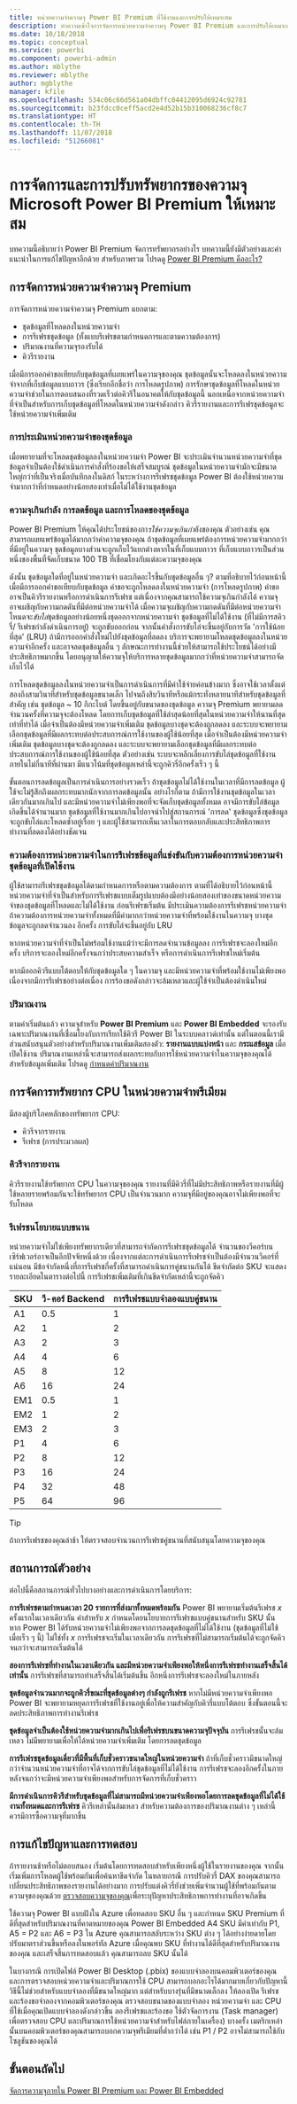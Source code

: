 ```yaml
---
title: หน่วยความจำความจุ Power BI Premium ที่ใช้งานและการปรับให้เหมาะสม
description: ทำความเข้าใจการจัดการหน่วยความจำความจุ Power BI Premium และการปรับให้เหมาะสม
ms.date: 10/18/2018
ms.topic: conceptual
ms.service: powerbi
ms.component: powerbi-admin
ms.author: mblythe
ms.reviewer: mblythe
author: mgblythe
manager: kfile
ms.openlocfilehash: 534c06c66d561a04dbffc04412095d6924c92781
ms.sourcegitcommit: b23fdcc0ceff5acd2e4d52b15b310068236cf8c7
ms.translationtype: HT
ms.contentlocale: th-TH
ms.lasthandoff: 11/07/2018
ms.locfileid: "51266081"
---
```

# <a name="microsoft-power-bi-premium-capacity-resource-management-and-optimization"></a>การจัดการและการปรับทรัพยากรของความจุ Microsoft Power BI Premium ให้เหมาะสม

บทความนี้อธิบายว่า Power BI Premium จัดการทรัพยากรอย่างไร บทความนี้ยังมีตัวอย่างและคำแนะนำในการแก้ไขปัญหาอีกด้วย สำหรับภาพรวม โปรดดู [Power BI Premium คืออะไร?](service-premium.md)

## <a name="premium-capacity-memory-management"></a>การจัดการหน่วยความจำความจุ Premium

 การจัดการหน่วยความจำความจุ Premium แยกตาม:

* ชุดข้อมูลที่โหลดลงในหน่วยความจำ
* การรีเฟรชชุดข้อมูล (ทั้งแบบรีเฟรชตามกำหนดการและตามความต้องการ)
* ปริมาณงานที่ความจุรองรับได้
* คิวรีรายงาน

เมื่อมีการออกคำขอเทียบกับชุดข้อมูลที่เผยแพร่ในความจุของคุณ ชุดข้อมูลนั้นจะโหลดลงในหน่วยความจำจากที่เก็บข้อมูลแบบถาวร (ซึ่งเรียกอีกชื่อว่า การโหลดรูปภาพ) การรักษาชุดข้อมูลที่โหลดในหน่วยความจำช่วยในการตอบสนองที่รวดเร็วต่อคิวรีในอนาคตให้กับชุดข้อมูลนี้ นอกเหนือจากหน่วยความจำที่จำเป็นสำหรับการเก็บชุดข้อมูลที่โหลดในหน่วยความจำดังกล่าว คิวรีรายงานและการรีเฟรชุดข้อมูลจะใช้หน่วยความจำเพิ่มเติม

### <a name="dataset-memory-estimation"></a>การประเมินหน่วยความจำของชุดข้อมูล

เมื่อพยายามที่จะโหลดชุดข้อมูลลงในหน่วยความจำ Power BI จะประเมินจำนวนหน่วยความจำที่ชุดข้อมูลจำเป็นต้องใช้ดำเนินการคำสั่งที่ร้องขอให้เสร็จสมบูรณ์ ชุดข้อมูลในหน่วยความจำมักจะมีขนาดใหญ่กว่าที่เป็นจริงเมื่อบันทึกลงในดิสก์ ในระหว่างการรีเฟรชชุดข้อมูล Power BI ต้องใช้หน่วยความจำมากกว่าที่กำหนดอย่างน้อยสองเท่าเมื่อไม่ได้ใช้งานชุดข้อมูล

### <a name="overcommitting-capacity-eviction-and-reloading-of-datasets"></a>ความจุเกินกำลัง การลดข้อมูล และการโหลดของชุดข้อมูล

Power BI Premium ให้คุณได้ประโยชน์ของกา*รใช้ความจุเกินกำ*ลังของคุณ ตัวอย่างเช่น คุณสามารถเผยแพร่ข้อมูลได้มากกว่าค่าความจุของคุณ ถ้าชุดข้อมูลที่เผยแพร่ต้องการหน่วยความจำมากกว่าที่มีอยู่ในความจุ ชุดข้อมูลบางส่วนจะถูกเก็บไว้แยกต่างหากในที่เก็บแบบถาวร ที่เก็บแบบถาวรเป็นส่วนหนึ่งของพื้นที่จัดเก็บขนาด 100 TB ที่เชื่อมโยงกับแต่ละความจุของคุณ

ดังนั้น ชุดข้อมูลใดที่อยู่ในหน่วยความจำ และเกิดอะไรขึ้นกับชุดข้อมูลอื่น ๆ? ตามที่อธิบายไว้ก่อนหน้านี้ เมื่อมีการออกคำขอเทียบกับชุดข้อมูล คำขอจะถูกโหลดลงในหน่วยความจำ (การโหลดรูปภาพ) คำขออาจเป็นคิวรีรายงานหรือการดำเนินการรีเฟรช แต่เนื่องจากคุณสามารถใช้ความจุเกินกำลังได้ ความจุอาจเผชิญกับความกดดันที่มีต่อหน่วยความจำได้ เมื่อความจุเผชิญกับความกดดันที่มีต่อหน่วยความจำ โหนดจะ*ขับไล่*ชุดข้อมูลอย่างน้อยหนึ่งชุดออกจากหน่วยความจำ ชุดข้อมูลที่ไม่ได้ใช้งาน (ที่ไม่มีการสคิวรี่/ รีเฟรชกำลังดำเนินการอยู่) จะถูกขับออกก่อน จากนั้นคำสั่งการขับไล่จะขึ้นอยู่กับการวัด 'การใช้น้อยที่สุด' (LRU) ถ้ามีการออกคำสั่งใหม่ไปยังชุดข้อมูลที่ลดลง บริการจะพยายามโหลดชุดข้อมูลลงในหน่วยความจำอีกครั้ง และอาจลดชุดข้อมูลอื่น ๆ ลักษณะการทำงานนี้ช่วยให้สามารถใช้ประโยชน์ได้อย่างมีประสิทธิภาพมากขึ้น โดยอนุญาตให้ความจุให้บริการหลายชุดข้อมูลมากกว่าที่หน่วยความจำสามารถจัดเก็บไว้ได้

การโหลดชุดข้อมูลลงในหน่วยความจำเป็นการดำเนินการที่มีค่าใช้จ่ายค่อนข้างมาก ซึ่งอาจใช้เวลาตั้งแต่สองถึงสามวินาทีสำหรับชุดข้อมูลขนาดเล็ก ไปจนถึงสิบวินาทีหรือแม้กระทั่งหลายนาทีสำหรับชุดข้อมูลที่สำคัญ เช่น ชุดข้อมูล ~ 10 กิกะไบต์ โดยขึ้นอยู่กับขนาดของชุดข้อมูล ความจุ Premium พยายามลดจำนวนครั้งที่ความจุจะต้องโหลด โดยการเก็บชุดข้อมูลที่ใช้ล่าสุดน้อยที่สุดในหน่วยความจำให้นานที่สุดเท่าที่ทำได้ เมื่อจำเป็นต้องมีหน่วยความจำเพิ่มเติม ชุดข้อมูลบางชุดจะต้องถูกลดลง และระบบจะพยายามเลือกชุดข้อมูลที่มีผลกระทบต่อประสบการณ์การใช้งานของผู้ใช้น้อยที่สุด เมื่อจำเป็นต้องมีหน่วยความจำเพิ่มเติม ชุดข้อมูลบางชุดจะต้องถูกลดลง และระบบจะพยายามเลือกชุดข้อมูลที่มีผลกระทบต่อประสบการณ์การใช้งานของผู้ใช้น้อยที่สุด ตัวอย่างเช่น ระบบจะหลีกเลี่ยงการขับไล่ชุดข้อมูลที่ใช้งานภายในไม่กี่นาทีที่ผ่านมา มีแนวโน้มที่ชุดข้อมูลเหล่านี้จะถูกคิวรี่อีกครั้งเร็ว ๆ นี้

ขั้นตอนการลดข้อมูลเป็นการดำเนินการอย่างรวดเร็ว ถ้าชุดข้อมูลไม่ได้ใช้งานในเวลาที่มีการลดข้อมูล ผู้ใช้จะไม่รู้สึกถึงผลกระทบมากนักจากการลดข้อมูลนั้น อย่างไรก็ตาม ถ้ามีการใช้งานชุดข้อมูลในเวลาเดียวกันมากเกินไป และมีหน่วยความจำไม่เพียงพอที่จะจัดเก็บชุดข้อมูลทั้งหมด อาจมีการขับไล่ข้อมูลเกิดขึ้นได้จำนวนมาก ชุดข้อมูลที่ใช้งานมากเกินไปอาจนำไปสู่สถานการณ์ 'การลด' ชุดข้อมูลซึ่งชุดข้อมูลจะถูกขับไล่และโหลดซ้ำอยู่เรื่อย ๆ และผู้ใช้สามารถเห็นเวลาในการตอบกลับและประสิทธิภาพการทำงานที่ลดลงได้อย่างชัดเจน

### <a name="dataset-refresh-memory-requirement-competing-with-an-active-dataset-memory-requirement"></a>ความต้องการหน่วยความจำในการรีเฟรชข้อมูลที่แข่งขันกับความต้องการหน่วยความจำชุดข้อมูลที่เปิดใช้งาน

ผู้ใช้สามารถรีเฟรชชุดข้อมูลได้ตามกำหนดการหรือตามความต้องการ ตามที่ได้อธิบายไว้ก่อนหน้านี้ หน่วยความจำที่จำเป็นสำหรับการรีเฟรชแบบเต็มรูปแบบต้องมีอย่างน้อยสองเท่าของขนาดหน่วยความจำของชุดข้อมูลที่โหลดและไม่ได้ใช้งาน ก่อนรีเฟรชเริ่มต้น มีประเมินความต้องการรีเฟรชหน่วยความจำ ถ้าความต้องการหน่วยความจำทั้งหมดที่มีค่ามากกว่าหน่วยความจำที่พร้อมใช้งานในความจุ บางชุดข้อมูลจะถูกลดจำนวนลง อีกครั้ง การขับไล่จะขึ้นอยู่กับ LRU

หากหน่วยความจำที่จำเป็นไม่พร้อมใช้งานแม้ว่าจะมีการลดจำนวนข้อมูลลง การรีเฟรชจะลองใหม่อีกครั้ง บริการจะลองใหม่อีกครั้งจนกว่าประสบความสำเร็จ หรือการดำเนินการรีเฟรชใหม่เริ่มต้น

หากมีออกคิวรีแบบโต้ตอบให้กับชุดข้อมูลใด ๆ ในความจุ และมีหน่วยความจำที่พร้อมใช้งานไม่เพียงพอเนื่องจากมีการรีเฟรชอย่างต่อเนื่อง การร้องขอดังกล่าวจะล้มเหลวและผู้ใช้จำเป็นต้องดำเนินใหม่

### <a name="workloads"></a>ปริมาณงาน

ตามค่าเริ่มต้นแล้ว ความจุสำหรับ **Power BI Premium** และ **Power BI Embedded** จะรองรับเฉพาะปริมาณงานที่เชื่อมโยงกับการเรียกใช้คิวรี Power BI ในระบบคลาวด์เท่านั้น แต่ในตอนนี้เรามีส่วนสนับสนุนตัวอย่างสำหรับปริมาณงานเพิ่มเติมสองตัว: **รายงานแบบแบ่งหน้า** และ **กระแสข้อมูล** เมื่อเปิดใช้งาน ปริมาณงานเหล่านี้จะสามารถส่งผลกระทบกับการใช้หน่วยความจำในความจุของคุณได้ สำหรับข้อมูลเพิ่มเติม โปรดดู [กำหนดค่าปริมาณงาน](service-admin-premium-manage.md#configure-workloads)

## <a name="cpu-resource-management-in-premium-capacity"></a>การจัดการทรัพยากร CPU ในหน่วยความจำพรีเมียม

มีสองผู้บริโภคหลักของทรัพยากร CPU:

* คิวรีจากรายงาน
* รีเฟรช (การประมวลผล)

### <a name="queries-from-reports"></a>คิวรีจากรายงาน

คิวรีรายงานใช้ทรัพยากร CPU ในความจุของคุณ รายงานที่มีคิวรี่ที่ไม่มีประสิทธิภาพหรือรายงานที่มีผู้ใช้หลายรายพร้อมกันจะใช้ทรัพยากร CPU เป็นจำนวนมาก ความจุที่มีอยู่ของคุณอาจไม่เพียงพอที่จะรับโหลด

### <a name="refresh-parallelization-policy"></a>รีเฟรชนโยบายแบบขนาน

หน่วยความจำไม่ใช่เพียงทรัพยากรเดียวที่สามารถจำกัดการรีเฟรชชุดข้อมูลได้ จำนวนของวีคอร์บนเซิร์ฟเวอร์อาจเป็นอีกปัจจัยหนึ่งด้วย เนื่องจากแต่ละการดำเนินการรีเฟรชจำเป็นต้องมีจำนวนวีคอร์ที่แน่นอน มีข้อจำกัดหนึ่งที่การรีเฟรชกี่ครั้งที่สามารถดำเนินการคู่ขนานกันได้ ขีดจำกัดต่อ SKU จะแสดงรายละเอียดในตารางต่อไปนี้ การรีเฟรชเพิ่มเติมที่เกินขีดจำกัดเหล่านี้จะถูกจัดคิว

 | SKU | วี-คอร์ Backend | การรีเฟรชแบบจำลองแบบคู่ขนาน |
 | --- | --- | --- |
 | A1  | 0.5  | 1  |
 | A2  | 1  | 2  |
 | A3  | 2  | 3  |
 | A4  | 4  | 6  |
 | A5  | 8  | 12  |
 | A6  | 16  | 24  |
 | EM1  | 0.5  | 1  |
 | EM2  | 1  | 2  |
 | EM3  | 2  | 3  |
 | P1  | 4  | 6  |
 | P2  | 8  | 12  |
 | P3  | 16  | 24  |
 | P4  | 32  | 48  |
 | P5  | 64  | 96  |

 > [!TIP]
> ถ้าการรีเฟรชของคุณล่าช้า ให้ตรวจสอบจำนวนการรีเฟรชคู่ขนานที่สนับสนุนโดยความจุของคุณ

## <a name="example-scenarios"></a>สถานการณ์ตัวอย่าง

ต่อไปนี้คือสถานการณ์ทั่วไปบางอย่างและการดำเนินการโดยบริการ:

**การรีเฟรชตามกำหนดเวลา 20 รายการที่ส่งมาทั้งหมดพร้อมกัน** Power BI พยายามเริ่มต้นรีเฟรช *x* ครั้งแรกในเวลาเดียวกัน ค่าสำหรับ *x* กำหนดโดยนโยบายการรีเฟรชแบบคู่ขนานสำหรับ SKU นั้น หาก Power BI ได้รับหน่วยความจำไม่เพียงพอจากการลดชุดข้อมูลที่ไม่ได้ใช้งาน (ชุดข้อมูลที่ไม่ใช้เมื่อเร็ว ๆ นี้) ไม่ใช่ทั้ง *x* การรีเฟรชจะเริ่มในเวลาเดียวกัน การรีเฟรชที่ไม่สามารถเริ่มต้นได้จะถูกจัดคิวจนกว่าจะสามารถเริ่มต้นได้

**สองการรีเฟรชที่ทำงานในเวลาเดียวกัน และมีหน่วยความจำเพียงพอให้หนึ่งการรีเฟรชทำงานเสร็จสิ้นได้เท่านั้น** การรีเฟรชที่สามารถทำเสร็จสิ้นได้เริ่มต้นขึ้น อีกหนึ่งการรีเฟรชจะลองใหม่ในภายหลัง

**ชุดข้อมูลจำนวนมากจะถูกคิวรี่ขณะที่ชุดข้อมูลต่างๆ กำลังถูกรีเฟรช** หากไม่มีหน่วยความจำเพียงพอ Power BI จะพยายามหยุดการรีเฟรชที่ใช้งานอยู่เพื่อให้ความสำคัญกับคิวรี่แบบโต้ตอบ ซึ่งขั้นตอนนี้จะลดประสิทธิภาพการทำงานรีเฟรช

**ชุดข้อมูลจำเป็นต้องใช้หน่วยความจำมากเกินไปเพื่อรีเฟรชบนขนาดความจุปัจจุบัน** การรีเฟรชนั้นจะล้มเหลว ไม่มีพยายามเพื่อให้ได้หน่วยความจำเพิ่มเติม โดยการลดชุดข้อมูล

**การรีเฟรชชุดข้อมูลเดี่ยวที่มีพื้นที่เก็บชั่วคราวขนาดใหญ่ในหน่วยความจำ** ถ้าที่เก็บชั่วคราวมีขนาดใหญ่กว่าจำนวนหน่วยความจำที่อาจได้จากการขับไล่ชุดข้อมูลที่ไม่ได้ใช้งาน การรีเฟรชจะลองอีกครั้งในภายหลังจนกว่าจะมีหน่วยความจำเพียงพอสำหรับการจัดการที่เก็บชั่วคราว

**มีการดำเนินการคิวรีสำหรับชุดข้อมูลที่ไม่สามารถมีหน่วยความจำเพียงพอโดยการลดชุดข้อมูลที่ไม่ได้ใช้งานทั้งหมดและการรีเฟรช** คิวรีเหล่านั้นล้มเหลว สำหรับความต้องการของปริมาณงานต่าง ๆ เหล่านี้ ควรมีการซื้อความจุที่มากขึ้น

## <a name="troubleshooting-and-testing"></a>การแก้ไขปัญหาและการทดสอบ

ถ้ารายงานช้าหรือไม่ตอบสนอง เริ่มต้นโดยการทดสอบสำหรับเพียงหนึ่งผู้ใช้ในรายงานของคุณ จากนั้น เริ่มเพิ่มการโหลดผู้ใช้พร้อมกันเพื่อค้นหาขีดจำกัด ในหลายกรณี การปรับคิวรี่ DAX ของคุณสามารถเปลี่ยนประสิทธิภาพของรายงานได้อย่างมาก การปรับแต่งคิวรี่ยังช่วยเพิ่มจำนวนผู้ใช้ที่พร้อมกันตามความจุของคุณด้วย [ตรวจสอบความจุของคุณ](service-admin-premium-monitor-capacity.md)เพื่อระบุปัญหาประสิทธิภาพการทำงานที่อาจเกิดขึ้น

ใช้ความจุ Power BI แบบฝังใน Azure เพื่อทดสอบ SKU อื่น ๆ และกำหนด SKU Premium ที่ดีที่สุดสำหรับปริมาณงานที่คาดหมายของคุณ Power BI Embedded A4 SKU มีค่าเท่ากับ P1, A5 = P2 และ A6 = P3 ใน Azure คุณสามารถสลับระหว่าง SKU ต่าง ๆ ได้อย่างง่ายดายโดยปรับมาตราส่วนขึ้นหรือลงในพอร์ทัล Azure เมื่อคุณพบ SKU ที่ทำงานได้ดีที่สุดสำหรับปริมาณงานของคุณ และเสร็จสิ้นการทดสอบแล้ว คุณสามารถลบ SKU นั้นได้

ในบางกรณี การเปิดไฟล์ Power BI Desktop (.pbix) ของแบบจำลองบนคอมพิวเตอร์ของคุณ และการตรวจสอบหน่วยความจำและปริมาณการใช้ CPU สามารถบอกอะไรได้มากมายเกี่ยวกับปัญหานี้ วิธีนี้ไม่ช่วยสำหรับแบบจำลองที่มีขนาดใหญ่มาก แต่สำหรับบางรุ่นที่มีขนาดเล็กลง ให้ลองเปิด รีเฟรช และร้องขอจำลองจากคอมพิวเตอร์ของคุณ ตรวจสอบขนาดของแบบจำลอง หน่วยความจำ และ CPU ที่ใช้เมื่อคุณเปิดแบบจำลองดังกล่าวขึ้น ลองรีเฟรชและร้องขอ ใช้ตัวจัดการงาน (Task manager) เพื่อตรวจสอบ CPU และปริมาณการใช้หน่วยความจำสำหรับไฟล์ภายในเครื่อง) บางครั้ง เมตริกเหล่านั้นบนคอมพิวเตอร์ของคุณสามารถบอกความจุพรีเมียมที่ต่ำกว่าได้ เช่น P1 / P2 อาจไม่สามารถใช้กับโซลูชันของคุณได้

## <a name="next-steps"></a>ขั้นตอนถัดไป

[จัดการความจุภายใน Power BI Premium และ Power BI Embedded](service-admin-premium-manage.md)